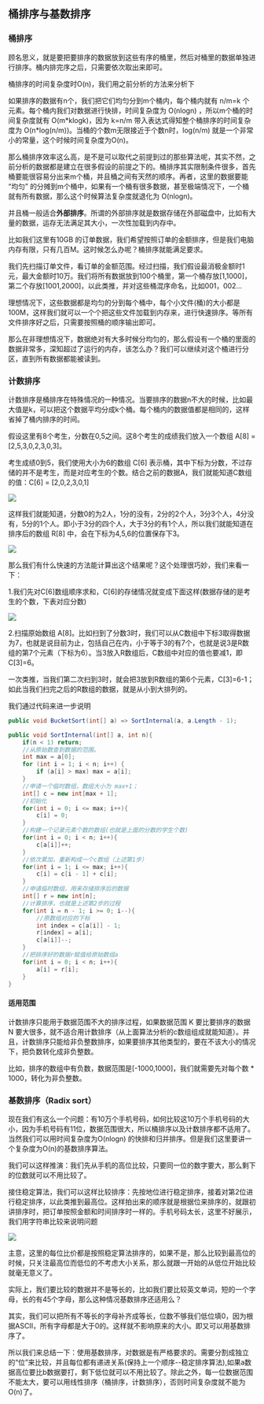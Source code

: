 ## 桶排序与基数排序

### 桶排序

顾名思义，就是要把要排序的数据放到这些有序的桶里，然后对桶里的数据单独进行排序。桶内排完序之后，只需要依次取出来即可。

桶排序的时间复杂度时O(n)，我们用之前分析的方法来分析下

如果排序的数据有n个，我们把它们均匀分到m个桶内，每个桶内就有 n/m=k 个元素。每个桶内我们对数据进行快排，时间复杂度为 O(nlogn) ，所以m个桶的时间复杂度就有 O(m*klogk)，因为 k=n/m 带入表达式得知整个桶排序的时间复杂度为 O(n\*log(n/m))。当桶的个数m无限接近于个数n时，log(n/m) 就是一个非常小的常量，这个时候时间复杂度为O(n)。

那么桶排序效率这么高，是不是可以取代之前提到过的那些算法呢，其实不然，之前分析的数据都是建立在很多假设的前提之下的。桶排序其实限制条件很多，首先桶要能很容易分出来m个桶，并且桶之间有天然的顺序。再者，这里的数据要能 “均匀” 的分摊到m个桶中，如果有一个桶有很多数据，甚至极端情况下，一个桶就有所有数据，那么这个时候算法复杂度就退化为 O(nlogn)。

并且桶一般适合**外部排序**。所谓的外部排序就是数据存储在外部磁盘中，比如有大量的数据，运存无法满足其大小，一次性加载到内存中。

比如我们这里有10GB 的订单数据，我们希望按照订单的金额排序，但是我们电脑内存有限，只有几百M。这时候怎么办呢？桶排序就能满足要求。

我们先扫描订单文件，看订单的金额范围。经过扫描，我们假设最消极金额时1元，最大金额时10万。我们将所有数据放到100个桶里，第一个桶存放[1,1000]，第二个存放[1001,2000]，以此类推，并对这些桶混序命名，比如001，002...

理想情况下，这些数据都是均匀的分到每个桶中，每个小文件(桶)的大小都是100M，这样我们就可以一个个把这些文件加载到内存来，进行快速排序。等所有文件排序好之后，只需要按照桶的顺序输出即可。

那么在非理想情况下，数据绝对有大多时候分均匀的，那么假设有一个桶的里面的数据非常多，深知超过了运行的内存，该怎么办？我们可以继续对这个桶进行分区，直到所有数据都能被读到。

### 计数排序

计数排序是桶排序在特殊情况的一种情况。当要排序的数据n不大的时候，比如最大值是k，可以把这个数据平均分成k个桶。每个桶内的数据值都是相同的，这样省掉了桶内排序的时间。

假设这里有8个考生，分数在0,5之间。这8个考生的成绩我们放入一个数组 A[8] = [2,5,3,0,2,3,0,3]。

考生成绩0到5，我们使用大小为6的数组 C[6] 表示桶，其中下标为分数，不过存储的并不是考生，而是对应考生的个数。结合之前的数据A，我们就能知道C数组的值：C[6] = [2,0,2,3,0,1] 

![](https://static001.geekbang.org/resource/image/ad/c9/adc75672ef33fa54b023a040834fcbc9.jpg)

这样我们就能知道，分数0的为2人，1分的没有，2分的2个人，3分3个人，4分没有，5分的1个人。即小于3分的四个人，大于3分的有1个人，所以我们就能知道在排序后的数组 R[8] 中，会在下标为4,5,6的位置保存下3。

![](https://static001.geekbang.org/resource/image/36/29/361f4d781d2a2d144dcbbbb0b9e6db29.jpg)

那么我们有什么快速的方法能计算出这个结果呢？这个处理很巧妙，我们来看一下：

1.我们先对C[6]数组顺序求和，C[6]的存储情况就变成下面这样(数据存储的是考生的个数，下表对应分数)

![](https://static001.geekbang.org/resource/image/dd/1f/dd6c62b12b0dc1b3a294af0fa1ce371f.jpg)

2.扫描原始数组 A[8]。比如扫到了分数3时，我们可以从C数组中下标3取得数据为7，也就是说目前为止，包括自己在内，小于等于3的有7个，也就是说3是R数组的第7个元素（下标为6）。当3放入R数组后，C数组中对应的值也要减1，即C[3]=6。

一次类推，当我们第二次扫到3时，就会把3放到R数组的第6个元素，C[3]=6-1；如此当我们扫完之后的R数组的数据，就是从小到大排列的。

我们通过代码来进一步说明

```c#
public void BucketSort(int[] a) => SortInternal(a, a.Length - 1);

public void SortInternal(int[] a, int n){
    if(n < 1) return;
    //从原始数查到数据的范围。
    int max = a[0];
    for (int i = 1; i < n; i++) {
    	if (a[i] > max) max = a[i];
    }
    //申请一个临时数组，数组大小为 max+1；
    int[] c = new int[max + 1];
    //初始化
    for(int i = 0; i <= max; i++){
        c[i] = 0;
    }
    //构建一个记录元素个数的数组(也就是上面的分数的学生个数)
    for(int i = 0; i < n; i++){
        c[a[i]]++;
    }
    //依次累加，重新构成一个c数组（上述第1步）
    for(int i = 1; i <= max; i++){
        c[i] = c[i - 1] + c[i];
    }
    //申请临时数组，用来存储排序后的数据
    int[] r = new int[n];
    //计算排序，也就是上述第2步的过程
    for(int i = n - 1; i >= 0; i--){
        //原数组对应的下标
        int index = c[a[i]] - 1;
        r[index] = a[i];
        c[a[i]]--;
    }
    //把排序好的数据r赋值给原始数组a
    for(int i = 0; i < n; i++){
        a[i] = r[i];
    }
}
```



#### 适用范围

计数排序只能用于数据范围不大的排序过程，如果数据范围 K 要比要排序的数据 N 要大很多，就不适合用计数排序（从上面算法分析的c数组组成就能知道）。并且，计数排序只能给非负整数排序，如果要排序其他类型的，要在不该大小的情况下，把负数转化成非负整数。

比如，排序的数组中有负数，数据范围是[-1000,1000]，我们就需要先对每个数 * 1000，转化为非负整数。

### 基数排序（Radix sort）

现在我们有这么一个问题：有10万个手机号码，如何比较这10万个手机号码的大小，因为手机号码有11位，数据范围很大，所以桶排序以及计数排序都不适用了。当然我们可以用时间复杂度为O(nlogn) 的快排和归并排序。但是我们这里要讲一个复杂度为O(n)的基数排序算法。

我们可以这样推演：我们先从手机的高位比较，只要同一位的数字要大，那么剩下的位数就可以不用比较了。

接住稳定算法，我们可以这样比较排序：先按地位进行稳定排序，接着对第2位进行稳定排序，以此类推到最高位。这样拍出来的顺序就是根据位来排序的，就跟初讲排序时，把订单按照金额和时间排序时一样的。手机号码太长，这里不好展示，我们用字符串比较来说明问题

![](https://static001.geekbang.org/resource/image/b0/11/b0b6e18b3dfcb67704cad03ae06ecd11.jpg)

主意，这里的每位比价都是按照稳定算法排序的，如果不是，那么比较到最高位的时候，只关注最高位而低位的不考虑大小关系，那么就跟一开始的从低位开始比较就毫无意义了。

实际上，我们要比较的数据并不是等长的，比如我们要比较英文单词，短的一个字母，长的有45个字母，那么这种情况基数排序还适用么？

其实，我们可以把所有不等长的字母补齐成等长，位数不够我们低位填0，因为根据ASCII，所有字母都是大于0的。这样就不影响原来的大小。即又可以用基数排序了。

所以我们来总结一下：使用基数排序，对数据是有严格要求的。需要分割成独立的“位”来比较，并且每位都有递进关系(保持上一个顺序--稳定排序算法),如果a数据高位要比b数据要打，剩下低位就可以不用比较了。除此之外，每一位数据范围不能太大，要可以用线性排序（桶排序，计数排序），否则时间复杂度就不能为O(n)了。